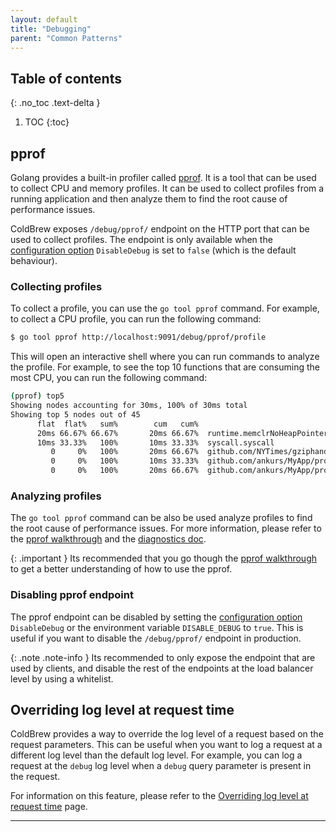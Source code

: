 ```yaml
---
layout: default
title: "Debugging"
parent: "Common Patterns"
---
```

## Table of contents
{: .no_toc .text-delta }

1. TOC
{:toc}

## pprof

Golang provides a built-in profiler called [pprof](https://golang.org/pkg/net/http/pprof/). It is a tool that can be used to collect CPU and memory profiles. It can be used to collect profiles from a running application and then analyze them to find the root cause of performance issues.

ColdBrew exposes `/debug/pprof/` endpoint on the HTTP port that can be used to collect profiles. The endpoint is only available when the [configuration option] `DisableDebug` is set to `false` (which is the default behaviour).

### Collecting profiles

To collect a profile, you can use the `go tool pprof` command. For example, to collect a CPU profile, you can run the following command:

```bash
$ go tool pprof http://localhost:9091/debug/pprof/profile
```

This will open an interactive shell where you can run commands to analyze the profile. For example, to see the top 10 functions that are consuming the most CPU, you can run the following command:

```bash
(pprof) top5
Showing nodes accounting for 30ms, 100% of 30ms total
Showing top 5 nodes out of 45
      flat  flat%   sum%        cum   cum%
      20ms 66.67% 66.67%       20ms 66.67%  runtime.memclrNoHeapPointers
      10ms 33.33%   100%       10ms 33.33%  syscall.syscall
         0     0%   100%       20ms 66.67%  github.com/NYTimes/gziphandler.GzipHandlerWithOpts.func1.1
         0     0%   100%       10ms 33.33%  github.com/ankurs/MyApp/proto.(*mySvcClient).Echo
         0     0%   100%       20ms 66.67%  github.com/ankurs/MyApp/proto.RegisterMySvcHandlerClient.func3
```

### Analyzing profiles

The `go tool pprof` command can be  also be used analyze profiles to find the root cause of performance issues. For more information, please refer to the [pprof walkthrough] and the [diagnostics doc].

{: .important }
Its recommended that you go though the [pprof walkthrough] to get a better understanding of how to use the pprof.

### Disabling pprof endpoint

The pprof endpoint can be disabled by setting the [configuration option] `DisableDebug` or the environment variable `DISABLE_DEBUG` to `true`. This is useful if you want to disable the `/debug/pprof/` endpoint in production.

{: .note .note-info }
Its recommended to only expose the endpoint that are used by clients, and disable the rest of the endpoints at the load balancer level by using a whitelist.

## Overriding log level at request time

ColdBrew provides a way to override the log level of a request based on the request parameters. This can be useful when you want to log a request at a different log level than the default log level. For example, you can log a request at the `debug` log level when a `debug` query parameter is present in the request.

For information on this feature, please refer to the [Overriding log level at request time] page.

---
[configuration option]: https://pkg.go.dev/github.com/go-coldbrew/core/config#Config
[Overriding log level at request time]: /patterns/Log/#overriding-log-level-at-request-time
[diagnostics doc]: https://go.dev/doc/diagnostics#profiling
[pprof walkthrough]: https://go.dev/blog/pprof
